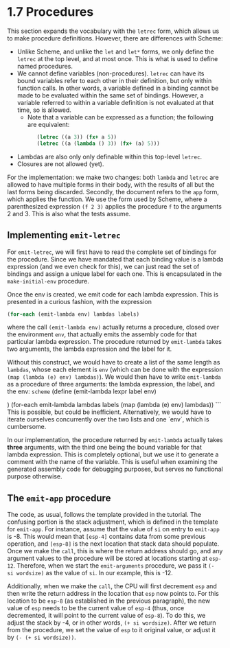 # 1.7 Procedures

This section expands the vocabulary with the `letrec` form, which allows us to
make procedure definitions. However, there are differences with Scheme:

* Unlike Scheme, and unlike the `let` and `let*` forms, we only define the
  `letrec` at the top level, and at most once. This is what is used to define
  named procedures.
* We cannot define variables (non-procedures). `letrec` can have its bound
  variables refer to each other in their definition, but only within function
  calls. In other words, a variable defined in a binding cannot be made to
  be evaluated within the same set of bindings. However, a variable referred to
  within a variable definition is not evaluated at that time, so is allowed.
    * Note that a variable can be expressed as a function; the following are
      equivalent:
      ```scheme
         (letrec ((a 3)) (fx+ a 5))
         (letrec ((a (lambda () 3)) (fx+ (a) 5)))
      ```
* Lambdas are also only only definable within this top-level `letrec`.
* Closures are not allowed (yet).

For the implementation: we make two changes: both `lambda` and `letrec` are
allowed to have multiple forms in their body, with the results of all but the
last forms being discarded.  Secondly, the document refers to the `app` form,
which applies the function. We use the form used by Scheme, where a
parenthesized expression `(f 2 3)` applies the procedure `f` to the arguments
2 and 3. This is also what the tests assume.

## Implementing `emit-letrec`
For `emit-letrec`, we will first have to read the complete set of bindings for
the procedure. Since we have mandated that each binding value is a lambda
expression (and we even check for this), we can just read the set of bindings
and assign a unique label for each one. This is encapsulated in the
`make-initial-env` procedure.

Once the env is created, we emit code for each lambda expression. This is
presented in a curious fashion, with the expression
```scheme
(for-each (emit-lambda env) lambdas labels)
```
where the call `(emit-lambda env)` actually returns a procedure, closed over
the environment `env`, that actually emits the assembly code for that
particular lambda expression.  The procedure returned by `emit-lambda` takes
two arguments, the lambda expression and the label for it.

Without this construct, we would have to create a list of the same
length as `lambdas`, whose each element is `env` (which can be done with the
expression `(map (lambda (e) env) lambdas)`). We would then have to write
`emit-lambda` as a procedure of three arguments: the lambda expression, the
label, and the env:
```scheme```
(define (emit-lambda lexpr label env)
   <body>)
(for-each emit-lambda lambdas labels (map (lambda (e) env) lambdas))
```
This is possible, but could be inefficient. Alternatively, we would have to
iterate ourselves concurrently over the two lists and one `env`, which is
cumbersome.

In our implementation, the procedure returned by `emit-lambda` actually takes
**three** arguments, with the third one being the bound variable for that
lambda expression. This is completely optional, but we use it to generate a
comment with the name of the variable. This is useful when examining the
generated assembly code for debugging purposes, but serves no functional
purpose otherwise.

## The `emit-app` procedure
The code, as usual, follows the template provided in the tutorial. The
confusing portion is the stack adjustment, which is defined in the template
for `emit-app`.  For instance, assume that the value of `si` on entry to
`emit-app` is -8. This would mean that `[esp-4]` contains data from some
previous operation, and `[esp-8]` is the next location that stack data should
populate. Once we make the `call`, this is where the return address should go,
and any argument values to the procedure will be stored at locations starting
at `esp-12`. Therefore, when we start the `emit-arguments` procedure, we pass
it `(- si wordsize)` as the value of `si`.  In our example, this is -12.

Additionally, when we make the `call`, the CPU will first decrement `esp` and
then write the return address in the location that `esp` now points to. For
this location to be `esp-8` (as established in the previous paragraph), the
new value of `esp` needs to be the current value of `esp-4` (thus, once
decremented, it will point to the current value of `esp-8`). To do this, we
adjust the stack by -4, or in other words, `(+ si wordsize)`. After we return
from the procedure, we set the value of `esp` to it original value, or adjust
it by `(- (+ si wordsize))`.
